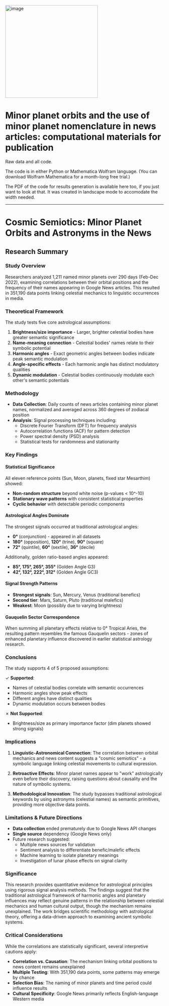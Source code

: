<img width="294" alt="image" src="https://github.com/renayo/minorplanets2023/assets/6325848/9f6dff90-a38c-43bf-9761-2cc0554fe55b">


# Minor planet orbits and the use of minor planet nomenclature in news articles: computational materials for publication

Raw data and all code.

The code is in either Python or Mathematica Wolfram language. (You can download Wolfram Mathematica for a month-long free trial.)

The PDF of the code for results generation is available here too, if you just want to look at that. It was created in landscape mode to accomodate the width needed.


---

# Cosmic Semiotics: Minor Planet Orbits and Astronyms in the News
## Research Summary

### Study Overview
Researchers analyzed 1,211 named minor planets over 290 days (Feb-Dec 2022), examining correlations between their orbital positions and the frequency of their names appearing in Google News articles. This resulted in 351,190 data points linking celestial mechanics to linguistic occurrences in media.

### Theoretical Framework
The study tests five core astrological assumptions:
1. **Brightness/size importance** - Larger, brighter celestial bodies have greater semantic significance
2. **Name-meaning connection** - Celestial bodies' names relate to their symbolic potential
3. **Harmonic angles** - Exact geometric angles between bodies indicate peak semantic modulation
4. **Angle-specific effects** - Each harmonic angle has distinct modulatory qualities
5. **Dynamic modulation** - Celestial bodies continuously modulate each other's semantic potentials

### Methodology
- **Data Collection**: Daily counts of news articles containing minor planet names, normalized and averaged across 360 degrees of zodiacal position
- **Analysis**: Signal processing techniques including:
  - Discrete Fourier Transform (DFT) for frequency analysis
  - Autocorrelation functions (ACF) for pattern detection
  - Power spectral density (PSD) analysis
  - Statistical tests for randomness and stationarity

### Key Findings

#### Statistical Significance
All eleven reference points (Sun, Moon, planets, fixed star Mesarthim) showed:
- **Non-random structure** beyond white noise (p-values < 10^-10)
- **Stationary wave patterns** with consistent statistical properties
- **Cyclic behavior** with detectable periodic components

#### Astrological Angles Dominate
The strongest signals occurred at traditional astrological angles:
- **0°** (conjunction) - appeared in all datasets
- **180°** (opposition), **120°** (trine), **90°** (square)
- **72°** (quintile), **60°** (sextile), **36°** (decile)

Additionally, golden ratio-based angles appeared:
- **85°, 175°, 265°, 355°** (Golden Angle G3)
- **42°, 132°, 222°, 312°** (Golden Angle GC3)

#### Signal Strength Patterns
- **Strongest signals**: Sun, Mercury, Venus (traditional benefics)
- **Second tier**: Mars, Saturn, Pluto (traditional malefics)
- **Weakest**: Moon (possibly due to varying brightness)

#### Gauquelin Sector Correspondence
When summing all planetary effects relative to 0° Tropical Aries, the resulting pattern resembles the famous Gauquelin sectors - zones of enhanced planetary influence discovered in earlier statistical astrology research.

### Conclusions

The study supports 4 of 5 proposed assumptions:

✓ **Supported**:
- Names of celestial bodies correlate with semantic occurrences
- Harmonic angles show peak effects
- Different angles have distinct qualities
- Dynamic modulation occurs between bodies

✗ **Not Supported**:
- Brightness/size as primary importance factor (dim planets showed strong signals)

### Implications

1. **Linguistic-Astronomical Connection**: The correlation between orbital mechanics and news content suggests a "cosmic semiotics" - a symbolic language linking celestial movements to cultural expression.

2. **Retroactive Effects**: Minor planet names appear to "work" astrologically even before their discovery, raising questions about causality and the nature of symbolic systems.

3. **Methodological Innovation**: The study bypasses traditional astrological keywords by using astronyms (celestial names) as semantic primitives, providing more objective data points.

### Limitations & Future Directions

- **Data collection** ended prematurely due to Google News API changes
- **Single source** dependency (Google News only)
- Future research suggested:
  - Multiple news sources for validation
  - Sentiment analysis to differentiate benefic/malefic effects
  - Machine learning to isolate planetary meanings
  - Investigation of lunar phase effects on signal clarity

### Significance

This research provides quantitative evidence for astrological principles using rigorous signal analysis methods. The findings suggest that the traditional astrological framework of harmonic angles and planetary influences may reflect genuine patterns in the relationship between celestial mechanics and human cultural output, though the mechanism remains unexplained. The work bridges scientific methodology with astrological theory, offering a data-driven approach to examining ancient symbolic systems.

### Critical Considerations

While the correlations are statistically significant, several interpretive cautions apply:
- **Correlation vs. Causation**: The mechanism linking orbital positions to news content remains unexplained
- **Multiple Testing**: With 351,190 data points, some patterns may emerge by chance
- **Selection Bias**: The naming of minor planets and time period could influence results
- **Cultural Specificity**: Google News primarily reflects English-language Western media

